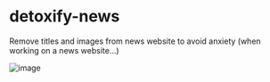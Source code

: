 # detoxify-news
Remove titles and images from news website to avoid anxiety (when working on a news website…)

![image](https://github.com/eliseduverdier/detoxify-news/assets/4543769/224c929b-deac-45d8-9db6-e8159badcd7e)

